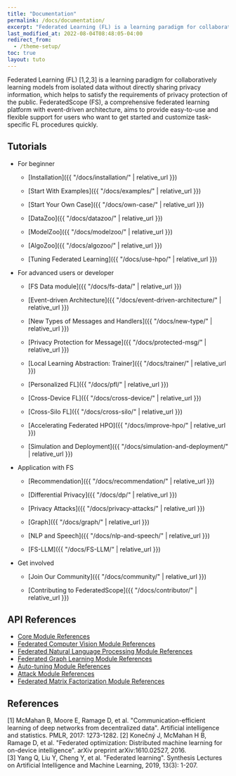 ```yaml
---
title: "Documentation"
permalink: /docs/documentation/
excerpt: "Federated Learning (FL) is a learning paradigm for collaboratively learning models from isolated data without directly sharing privacy information, which helps to satisfy the requirements of privacy protection of the public."
last_modified_at: 2022-08-04T08:48:05-04:00
redirect_from:
  - /theme-setup/
toc: true
layout: tuto
---
```


Federated Learning (FL) [1,2,3] is a learning paradigm for collaboratively learning models from isolated data without directly sharing privacy information, which helps to satisfy the requirements of privacy protection of the public. FederatedScope (FS), a comprehensive federated learning platform with event-driven architecture, aims to provide easy-to-use and flexible support for users who want to get started and customize task-specific FL procedures quickly.

## Tutorials

* For beginner

  * [Installation]({{ "/docs/installation/" | relative_url }})

  * [Start With Examples]({{ "/docs/examples/" | relative_url }})

  * [Start Your Own Case]({{ "/docs/own-case/" | relative_url }})

  * [DataZoo]({{ "/docs/datazoo/" | relative_url }})

  * [ModelZoo]({{ "/docs/modelzoo/" | relative_url }})

  * [AlgoZoo]({{ "/docs/algozoo/" | relative_url }})

  * [Tuning Federated Learning]({{ "/docs/use-hpo/" | relative_url }})

* For advanced users or developer

  * [FS Data module]({{ "/docs/fs-data/" | relative_url }})

  * [Event-driven Architecture]({{ "/docs/event-driven-architecture/" | relative_url }})

  * [New Types of Messages and Handlers]({{ "/docs/new-type/" | relative_url }})

  * [Privacy Protection for Message]({{ "/docs/protected-msg/" | relative_url }})

  * [Local Learning Abstraction: Trainer]({{ "/docs/trainer/" | relative_url }})

  * [Personalized FL]({{ "/docs/pfl/" | relative_url }})

  * [Cross-Device FL]({{ "/docs/cross-device/" | relative_url }})

  * [Cross-Silo FL]({{ "/docs/cross-silo/" | relative_url }})

  * [Accelerating Federated HPO]({{ "/docs/improve-hpo/" | relative_url }})

  * [Simulation and Deployment]({{ "/docs/simulation-and-deployment/" | relative_url }})

* Application with FS

  * [Recommendation]({{ "/docs/recommendation/" | relative_url }})

  * [Differential Privacy]({{ "/docs/dp/" | relative_url }})

  * [Privacy Attacks]({{ "/docs/privacy-attacks/" | relative_url }})

  * [Graph]({{ "/docs/graph/" | relative_url }})

  * [NLP and Speech]({{ "/docs/nlp-and-speech/" | relative_url }})

  * [FS-LLM]({{ "/docs/FS-LLM/" | relative_url }})

* Get involved

  * [Join Our Community]({{ "/docs/community/" | relative_url }})

  * [Contributing to FederatedScope]({{ "/docs/contributor/" | relative_url }})


## API References

- [Core Module References](https://federatedscope.io/refs/core.html)
- [Federated Computer Vision Module References](https://federatedscope.io/refs/cv.html)
- [Federated Natural Language Processing Module References](https://federatedscope.io/refs/nlp.html)
- [Federated Graph Learning Module References](https://federatedscope.io/refs/gfl.html)
- [Auto-tuning Module References](https://federatedscope.io/refs/autotune.html)
- [Attack Module References](https://federatedscope.io/refs/attack.html)
- [Federated Matrix Factorization Module References](https://federatedscope.io/refs/mf.html)

## References

[1] McMahan B, Moore E, Ramage D, et al. "Communication-efficient learning of deep networks from decentralized data". Artificial intelligence and statistics. PMLR, 2017: 1273-1282. 
[2] Konečný J, McMahan H B, Ramage D, et al. "Federated optimization: Distributed machine learning for on-device intelligence". arXiv preprint arXiv:1610.02527, 2016.  
[3] Yang Q, Liu Y, Cheng Y, et al. "Federated learning". Synthesis Lectures on Artificial Intelligence and Machine Learning, 2019, 13(3): 1-207.  

